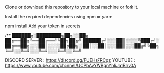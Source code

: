 Clone or download this repository to your local machine or fork it.

Install the required dependencies using npm or yarn:

npm install
Add your token in secrets

/** ██████╗░████████╗██╗░░██╗
██╔══██╗╚══██╔══╝╚██╗██╔╝
██████╔╝░░░██║░░░░╚███╔╝░
██╔══██╗░░░██║░░░░██╔██╗░
██║░░██║░░░██║░░░██╔╝╚██╗
╚═╝░░╚═╝░░░╚═╝░░░╚═╝░░╚═╝

DISCORD SERVER : https://discord.gg/FUEHs7RCqz YOUTUBE : https://www.youtube.com/channel/UCPbAvYWBgnYhliJa1BIrv0A

